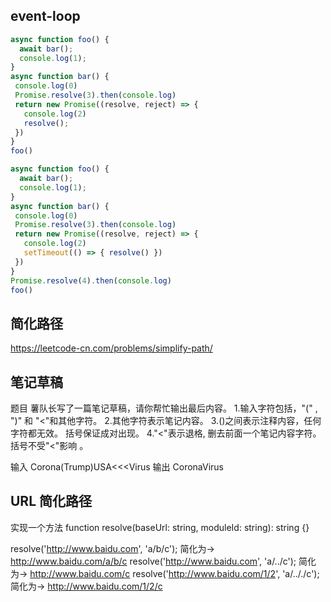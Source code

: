 ## event-loop
```js
async function foo() {
  await bar();
  console.log(1);
}
async function bar() {
 console.log(0)
 Promise.resolve(3).then(console.log)
 return new Promise((resolve, reject) => {
   console.log(2)
   resolve();
 })
}
foo()
```


```js
async function foo() {
  await bar();
  console.log(1);
}
async function bar() {
 console.log(0)
 Promise.resolve(3).then(console.log)
 return new Promise((resolve, reject) => {
   console.log(2)
   setTimeout(() => { resolve() })
 })
}
Promise.resolve(4).then(console.log)
foo()
```

## 简化路径
https://leetcode-cn.com/problems/simplify-path/

## 笔记草稿
题目
薯队长写了一篇笔记草稿，请你帮忙输出最后内容。
1.输入字符包括，"(" , ")" 和 "<"和其他字符。
2.其他字符表示笔记内容。
3.()之间表示注释内容，任何字符都无效。 括号保证成对出现。
4."<"表示退格, 删去前面一个笔记内容字符。括号不受"<"影响 。

输入
Corona(Trump)USA<<<Virus
输出
CoronaVirus

## URL 简化路径
实现一个方法 function resolve(baseUrl: string, moduleId: string): string {}

resolve('http://www.baidu.com', 'a/b/c'); 
简化为-> http://www.baidu.com/a/b/c
resolve('http://www.baidu.com', 'a/../c'); 
简化为-> http://www.baidu.com/c
resolve('http://www.baidu.com/1/2', 'a/.././c'); 
简化为-> http://www.baidu.com/1/2/c
